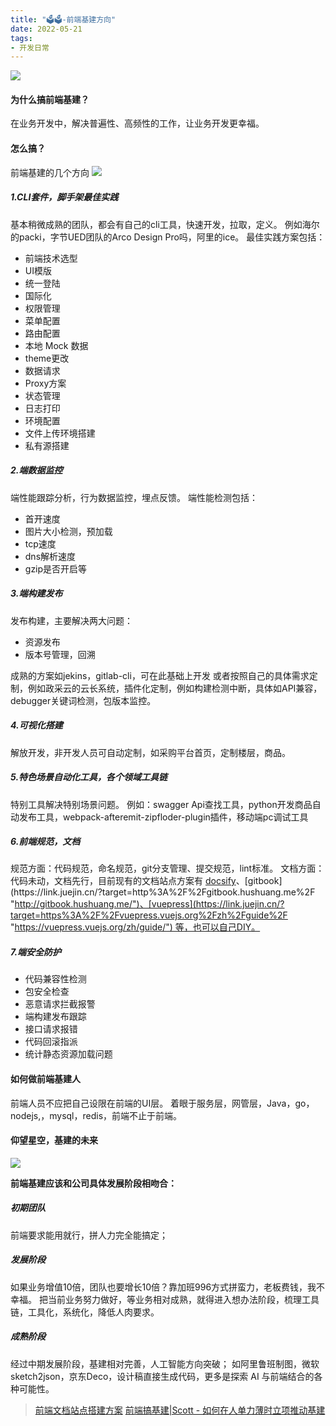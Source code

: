 ```yaml
---
title: "🗳🗳-前端基建方向"
date: 2022-05-21
tags: 
- 开发日常
---
```

![](https://upload-images.jianshu.io/upload_images/15312191-19f413876eea9b49.png?imageMogr2/auto-orient/strip%7CimageView2/2/w/1240)

#### 为什么搞前端基建？
在业务开发中，解决普遍性、高频性的工作，让业务开发更幸福。
#### 怎么搞？
前端基建的几个方向
![](https://upload-images.jianshu.io/upload_images/15312191-b506acf308b5255d.png?imageMogr2/auto-orient/strip%7CimageView2/2/w/1240)


#####  1.CLI套件，脚手架最佳实践
基本稍微成熟的团队，都会有自己的cli工具，快速开发，拉取，定义。
例如海尔的packi，字节UED团队的Arco Design Pro吗，阿里的ice。
最佳实践方案包括：
- 前端技术选型
-  UI模版
- 统一登陆
- 国际化
- 权限管理
- 菜单配置
- 路由配置
- 本地 Mock 数据
- theme更改
- 数据请求
- Proxy方案
- 状态管理
- 日志打印
- 环境配置
- 文件上传环境搭建
- 私有源搭建

##### 2.端数据监控
端性能跟踪分析，行为数据监控，埋点反馈。
端性能检测包括：
- 首开速度
- 图片大小检测，预加载
- tcp速度
- dns解析速度
- gzip是否开启等

#####  3.端构建发布
发布构建，主要解决两大问题：
  - 资源发布
  - 版本号管理，回溯

成熟的方案如jekins，gitlab-cli，可在此基础上开发
或者按照自己的具体需求定制，例如政采云的云长系统，插件化定制，例如构建检测中断，具体如API兼容，debugger关键词检测，包版本监控。

#####  4.可视化搭建
解放开发，非开发人员可自动定制，如采购平台首页，定制楼层，商品。

#####  5.特色场景自动化工具，各个领域工具链
特别工具解决特别场景问题。
例如：swagger Api查找工具，python开发商品自动发布工具，webpack-afteremit-zipfloder-plugin插件，移动端pc调试工具

##### 6.前端规范，文档
规范方面：代码规范，命名规范，git分支管理、提交规范，lint标准。
文档方面：代码未动，文档先行，目前现有的文档站点方案有 [docsify](https://link.juejin.cn/?target=https%3A%2F%2Fdocsify.js.org%2F%23%2F%3Fid%3Ddocsify "https://docsify.js.org/#/?id=docsify")、[gitbook](https://link.juejin.cn/?target=http%3A%2F%2Fgitbook.hushuang.me%2F "http://gitbook.hushuang.me/")、[vuepress](https://link.juejin.cn/?target=https%3A%2F%2Fvuepress.vuejs.org%2Fzh%2Fguide%2F "https://vuepress.vuejs.org/zh/guide/") 等，也可以自己DIY。

##### 7.端安全防护
  - 代码兼容性检测
  - 包安全检查
  - 恶意请求拦截报警
  - 端构建发布跟踪
  - 接口请求报错
  - 代码回滚指派
  - 统计静态资源加载问题

#### 如何做前端基建人
前端人员不应把自己设限在前端的UI层。
着眼于服务层，网管层，Java，go，nodejs,，mysql，redis，前端不止于前端。

#### 仰望星空，基建的未来
![](https://upload-images.jianshu.io/upload_images/15312191-4b06f06f03f9a278.png?imageMogr2/auto-orient/strip%7CimageView2/2/w/1240)


**前端基建应该和公司具体发展阶段相吻合：**

##### 初期团队
前端要求能用就行，拼人力完全能搞定；
##### 发展阶段
如果业务增值10倍，团队也要增长10倍？靠加班996方式拼蛮力，老板费钱，我不幸福。
把当前业务努力做好，等业务相对成熟，就得进入想办法阶段，梳理工具链，工具化，系统化，降低人肉要求。
##### 成熟阶段
经过中期发展阶段，基建相对完善，人工智能方向突破；
如阿里鲁班制图，微软sketch2json，京东Deco，设计稿直接生成代码，更多是探索 AI 与前端结合的各种可能性。

>[前端文档站点搭建方案](https://juejin.cn/post/6844904132076126222)
> [前端搞基建|Scott - 如何在人单力薄时立项推动基建](https://zhuanlan.zhihu.com/p/148514252)
